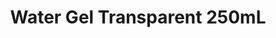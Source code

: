 ---
layout: product
title: "Water Gel Transparent 250mL"
price: "1200" 
desc: "Akrilna tekstura 250mL"
img_path: "/assets/img/AK8002.webp"
brand: "AK Interactive"
available: false
special_offer: false
new: false
soon: false
cat: "080000"
subcat: "080200"
subsubcat: "0N/A"
sifra: "AK8002"
popular: false
spec: false
---